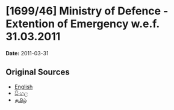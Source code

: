 # [1699/46] Ministry of Defence - Extention of Emergency w.e.f. 31.03.2011

**Date:** 2011-03-31

## Original Sources

- [English](https://documents.gov.lk/view/extra-gazettes/2011/3/1699-46_E.pdf)
- [සිංහල](https://documents.gov.lk/view/extra-gazettes/2011/3/1699-46_S.pdf)
- [தமிழ்](https://documents.gov.lk/view/extra-gazettes/2011/3/1699-46_T.pdf)
